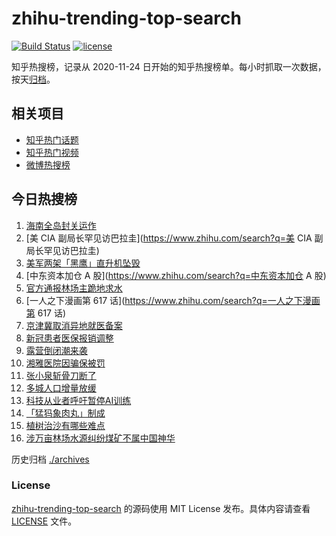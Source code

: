 # zhihu-trending-top-search

[![Build Status](https://github.com/justjavac/zhihu-trending-top-search/workflows/ci/badge.svg?branch=main)](https://github.com/justjavac/zhihu-trending-top-search/actions)
[![license](https://img.shields.io/github/license/justjavac/zhihu-trending-top-search)](https://github.com/justjavac/zhihu-trending-top-search/blob/main/LICENSE)

知乎热搜榜，记录从 2020-11-24
日开始的知乎热搜榜单。每小时抓取一次数据，按天[归档](./archives)。

## 相关项目

- [知乎热门话题](https://github.com/justjavac/zhihu-trending-hot-questions)
- [知乎热门视频](https://github.com/justjavac/zhihu-trending-hot-video)
- [微博热搜榜](https://github.com/justjavac/weibo-trending-hot-search)

## 今日热搜榜

<!-- BEGIN -->
<!-- 最后更新时间 Fri Mar 31 2023 20:17:01 GMT+0800 (China Standard Time) -->

1. [海南全岛封关运作](https://www.zhihu.com/search?q=海南全岛封关运作)
1. [美 CIA 副局长罕见访巴拉圭](https://www.zhihu.com/search?q=美 CIA
   副局长罕见访巴拉圭)
1. [美军两架「黑鹰」直升机坠毁](https://www.zhihu.com/search?q=美军两架「黑鹰」直升机坠毁)
1. [中东资本加仓 A 股](https://www.zhihu.com/search?q=中东资本加仓 A 股)
1. [官方通报林场主跪地求水](https://www.zhihu.com/search?q=官方通报林场主跪地求水)
1. [一人之下漫画第 617 话](https://www.zhihu.com/search?q=一人之下漫画第 617 话)
1. [京津冀取消异地就医备案](https://www.zhihu.com/search?q=京津冀取消异地就医备案)
1. [新冠患者医保报销调整](https://www.zhihu.com/search?q=新冠患者医保报销调整)
1. [露营倒闭潮来袭](https://www.zhihu.com/search?q=露营倒闭潮来袭)
1. [湘雅医院因骗保被罚](https://www.zhihu.com/search?q=湘雅医院因骗保被罚)
1. [张小泉斩骨刀断了](https://www.zhihu.com/search?q=张小泉斩骨刀断了)
1. [多城人口增量放缓](https://www.zhihu.com/search?q=多城人口增量放缓)
1. [科技从业者呼吁暂停AI训练](https://www.zhihu.com/search?q=科技从业者呼吁暂停AI训练)
1. [「猛犸象肉丸」制成](https://www.zhihu.com/search?q=「猛犸象肉丸」制成)
1. [植树治沙有哪些难点](https://www.zhihu.com/search?q=植树治沙有哪些难点)
1. [涉万亩林场水源纠纷煤矿不属中国神华](https://www.zhihu.com/search?q=涉万亩林场水源纠纷煤矿不属中国神华)

<!-- END -->

历史归档 [./archives](./archives)

### License

[zhihu-trending-top-search](https://github.com/justjavac/zhihu-trending-top-search)
的源码使用 MIT License 发布。具体内容请查看 [LICENSE](./LICENSE) 文件。
